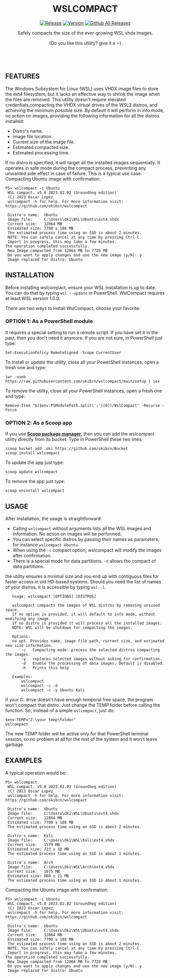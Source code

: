 <div align="center">

# **WSLCOMPACT**

[![Release](https://github.com/okibcn/wslcompact/actions/workflows/Release.yml/badge.svg)](https://github.com/okibcn/wslcompact/actions/workflows/Release.yml)
[![Version](https://img.shields.io/github/v/release/okibcn/wslcompact)](https://github.com/okibcn/wslcompact/releases/latest) [![Github All Releases](https://img.shields.io/github/downloads/okibcn/wslcompact/total.svg)](https://github.com/okibcn/wslcompact/blob/main/README.md#installation)


Safely compacts the size of the ever-growing WSL vhdx images.

(Do you like this utility? give it a ⭐)

</div></br></br>

## FEATURES

The Windows Subsystem for Linux (WSL) uses VHDX image files to store the ext4 filesystem, but it lacks an effective way to shrink the image when the files are removed. This utility doesn't require elevated credentials,compacting the VHDX virtual drives of the WSL2 distros, and achieving the minimum possible size. By default it will perform in info mode, no action on images, providing the following information for all the distros installed:
- Distro's name.
- image file location.
- Current size of the image file.
- Estimated compacted size.
- Estimated processing time.

If no distro is specified, it will target all the installed images sequentially. It operates in safe mode during the compact process, preventing any unwanted side effect in case of failure. This is a typical use case: Compacting Ubuntu image with confirmation:
```
PS> wslcompact -c Ubuntu
 WSL compact, v5.0 2023.02.02 (Groundhog edition)
 (C) 2023 Oscar Lopez
 wslcompact -h for help. For more information visit: https://github.com/okibcn/wslcompact

 Distro's name:  Ubuntu
 Image file:     C:\Users\Oki\WSL\Ubuntu\ext4.vhdx
 Current size:   12864 MB
 Estimated size: 7700 ± 188 MB
 The estimated process time using an SSD is about 2 minutes.
 NOTE: You can safely cancel at any time by pressing Ctrl-C
 Import in progress, this may take a few minutes.
The operation completed successfully.
 New Image compacted from 12864 MB to 7728 MB
 Do you want to apply changes and use the new image (y/N): y
 Image replaced for distro: Ubuntu
```


## INSTALLATION

Before installing wslcompact, ensure your WSL installation is up to date. You can do that by typing `wsl --update` in PowerShell. WslCompact requires at least WSL version 1.0.0.

There are two ways to install WslCompact, choose your favorite:

### OPTION 1: As a PowerShell module

It requires a special setting to run a remote script. If you have set it in the past, then you don't need it anymore. If you are not sure, in PowerShell just type:
```pwsh
Set-ExecutionPolicy RemoteSigned -Scope CurrentUser
```
To install or update the utility, close all your PowerShell instances, open a fresh one and type:
```pwsh
iwr -useb https://raw.githubusercontent.com/okibcn/wslcompact/main/setup | iex
```
To remove the utility, close all your PowerShell instances, open a fresh one and type:
```pwsh
Remove-Item "$($env:PSModulePath.split(';')[0])/WslCompact" -Recurse -Force
```

### OPTION 2: As a Scoop app

If you use **[Scoop package manager](https://scoop.sh/)**, then you can add the wslcompact utility directly from its bucket. Type in PowerShell these two lines:
```pwsh
scoop bucket add .oki https://github.com/okibcn/Bucket
scoop install wslcompact
```
To update the app just type:
```pwsh
scoop update wslcompact
```
To remove the app just type:
```pwsh
scoop uninstall wslcompact
```

## USAGE

After installation, the usage is straightforward:
- Calling `wslcompact` without arguments lists all the WSL images and information. No action on images will be performed.
- You can select specific distros by passing their names as parameters, for instance `wslcompact Ubuntu`. 
- When using the `-c` compact option, wslcompact will modify the images after confirmation.
- There is a special mode for data partitions. `-d` allows the compact of data partitions.

the utility ensures a minimal size and you end up with contiguous files for faster access in old HD-based systems. Should you need the list of names of your distros, it is accessible by typing `wsl -l`. 

 ```
    Usage: wslcompact [OPTIONS] [DISTROS]

    wslcompact compacts the images of WSL distros by removing unsused space.
    If no option is provided, it will default to info mode, without modifying any image.
    If no distro is provided it will process all the installed images.
    NOTE: WSL will be shutdown for compacting the images.

    Options:
    no opt. Provides name, image file path, current size, and estimated new size information.
        -c   Compacting mode: process the selected distros compacting the images.
        -y   replaces selected images without asking for confirmation.
        -d   Enable the processing of data images. Default is disabled.
        -h   Prints this help

    Examples:
        wslcompact
        wslcompact -c -d
        wslcompact -c -y Ubuntu Kali
```


if your C: drive doesn't have enough temporal free space, the program won't compact that distro. Just change the TEMP folder before calling the function. So, instead of a simple `wslcompact`, just do:
```pwsh
$env:TEMP="Z:\your temp\folder"
wslcompact
```
The new TEMP folder will be active only for that PowerShell terminal session, so no problem at all for the rest of the system and it won't leave garbage.

## EXAMPLES

A typical operation would be:

```
PS> wslcompact
 WSL compact, v5.0 2023.02.02 (Groundhog edition)
 (C) 2023 Oscar Lopez
 wslcompact -h for help. For more information visit: https://github.com/okibcn/wslcompact

 Distro's name:  Ubuntu
 Image file:     C:\Users\Oki\WSL\Ubuntu\ext4.vhdx
 Current size:   12864 MB
 Estimated size: 7700 ± 188 MB
 The estimated process time using an SSD is about 2 minutes.

 Distro's name:  Kali
 Image file:     C:\Users\Oki\WSL\Kali\ext4.vhdx
 Current size:   1579 MB
 Estimated size: 723 ± 18 MB
 The estimated process time using an SSD is about 1 minutes.

 Distro's name:  Arch
 Image file:     C:\Users\Oki\WSL\Arch\ext4.vhdx
 Current size:   1075 MB
 Estimated size: 860 ± 21 MB
 The estimated process time using an SSD is about 1 minutes.
```

Compacting the Ubuntu image with confirmation:
```
PS> wslcompact -c Ubuntu
 WSL compact, v5.0 2023.02.02 (Groundhog edition)
 (C) 2023 Oscar Lopez
 wslcompact -h for help. For more information visit: https://github.com/okibcn/wslcompact

 Distro's name:  Ubuntu
 Image file:     C:\Users\Oki\WSL\Ubuntu\ext4.vhdx
 Current size:   12864 MB
 Estimated size: 7700 ± 188 MB
 The estimated process time using an SSD is about 2 minutes.
 NOTE: You can safely cancel at any time by pressing Ctrl-C
 Import in progress, this may take a few minutes.
The operation completed successfully.
 New Image compacted from 12864 MB to 7728 MB
 Do you want to apply changes and use the new image (y/N): y
 Image replaced for distro: Ubuntu
```

